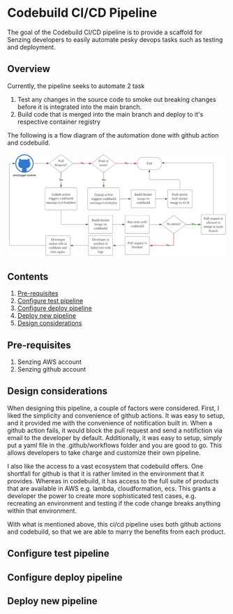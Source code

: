 # Codebuild CI/CD Pipeline

The goal of the Codebuild CI/CD pipeline is to provide a scaffold for Senzing developers to easily automate pesky devops tasks such as testing and deployment.

## Overview

Currently, the pipeline seeks to automate 2 task
1. Test any changes in the source code to smoke out breaking changes before it is integrated into the main branch.
1. Build code that is merged into the main branch and deploy to it's respective container registry

The following is a flow diagram of the automation done with github action and codebuild.

![flow diagram](/assets/codebuild-cicd-architecture-diagram.png)

## Contents
1. [Pre-requisites](#pre-requisites)
1. [Configure test pipeline](#configure-test-pipeline)
1. [Configure deploy pipeline](#configure-deploy-pipeline)
1. [Deploy new pipeline](#deploy-new-pipeline)
1. [Design considerations](#design-considerations)

## Pre-requisites
1. Senzing AWS account
1. Senzing github account

## Design considerations

When designing this pipeline, a couple of factors were considered. First, I liked the simplicity and convenience of github actions. It was easy to setup, and it provided me with the convenience of notification built in. When a github action fails, it would block the pull request and send a notifiction via email to the developer by default. Additionally, it was easy to setup, simply put a yaml file in the .github/workflows folder and you are good to go. This allows developers to take charge and customize their own pipeline.

I also like the access to a vast ecosystem that codebuild offers. One shortfall for github is that it is rather limited in the environment that it provides. Whereas in codebuild, it has access to the full suite of products that are available in AWS e.g. lambda, cloudformation, ecs. This grants a developer the power to create more sophisticated test cases, e.g. recreating an environment and testing if the code change breaks anything within that environment.

With what is mentioned above, this ci/cd pipeline uses both github actions and codebuild, so that we are able to marry the benefits from each product.

## Configure test pipeline
## Configure deploy pipeline
## Deploy new pipeline





